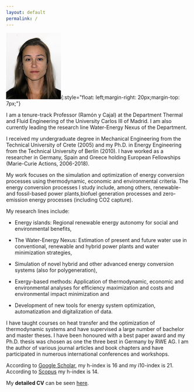 ```yaml
---
layout: default
permalink: /
---
```


![Fontina Petrakopoulou](/files/fontina_profile.jpg){:style="float: left;margin-right: 20px;margin-top: 7px;"}

I am a tenure-track Professor (Ramón y Cajal) at the Department Thermal and Fluid Engineering of the University Carlos III of Madrid. I am also currently leading the research line Water-Energy Nexus of the Department.

I received my undergraduate degree in Mechanical Engineering from the Technical University of Crete (2005) and my Ph.D. in
Energy Engineering from the Technical University of Berlin (2010). I have worked as a researcher in Germany,
Spain and Greece holding European Fellowships (Marie-Curie Actions, 2006-2018).

My work focuses on the simulation and optimization of energy conversion processes using thermodynamic, economic and environmental criteria. The energy conversion processes I study include, among others, renewable- and fossil-based power plants,biofuel generation processes and zero-emission energy processes (including CO2 capture).

My research lines include:

- Energy islands: Regional renewable energy autonomy for social and environmental benefits,

- The Water-Energy Nexus: Estimation of present and future water use in conventional, renewable and hybrid power plants and   water minimization strategies,

- Simulation of novel hybrid and other advanced energy conversion systems (also for polygeneration),

- Exergy-based methods: Application of thermodynamic, economic and environmental analyses for efficiency maximization and costs and environmental impact minimization and

- Development of new tools for energy system optimization, automatization and digitalization of data.

I have taught courses on heat transfer and the optimization of thermodynamic systems and have supervised a large number of bachelor and master theses. I have been honoured with a best paper award and my Ph.D. thesis was chosen as one the three best in Germany by RWE AG. I am the author of various journal articles and book chapters and have participated in numerous international conferences and workshops.

According to [Google Scholar](https://scholar.google.gr/citations?user=LLgloUsAAAAJ&hl=en), my h-index is 16 and my i10-index is 21. According to [Scopus](https://www.scopus.com/authid/detail.uri?authorId=36158603700) my h-index is 14.

My **detailed CV** can be seen [here](/files/CV_Petrakopoulou.pdf).
